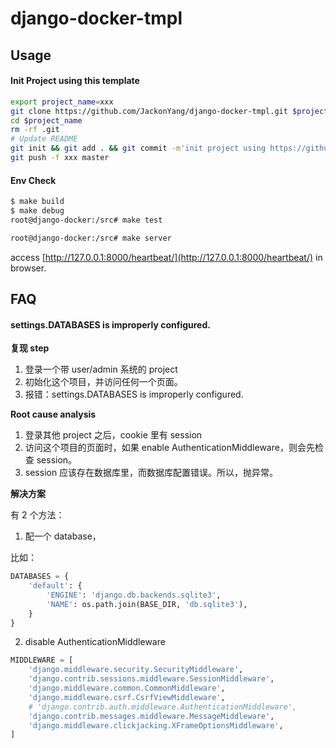 # django-docker-tmpl

## Usage


#### Init Project using this template

```bash
export project_name=xxx
git clone https://github.com/JackonYang/django-docker-tmpl.git $project_name
cd $project_name
rm -rf .git
# Update README
git init && git add . && git commit -m'init project using https://github.com/JackonYang/django-docker-tmpl.git v0.1'
git push -f xxx master
```

#### Env Check

```bash
$ make build
$ make debug
root@django-docker:/src# make test
```

```bash
root@django-docker:/src# make server
```

access [http://127.0.0.1:8000/heartbeat/](http://127.0.0.1:8000/heartbeat/) in browser.


## FAQ

#### settings.DATABASES is improperly configured.

**复现 step**

1. 登录一个带 user/admin 系统的 project
2. 初始化这个项目，并访问任何一个页面。
3. 报错：settings.DATABASES is improperly configured.

**Root cause analysis**

1. 登录其他 project 之后，cookie 里有 session
2. 访问这个项目的页面时，如果 enable AuthenticationMiddleware，则会先检查 session。
3. session 应该存在数据库里，而数据库配置错误。所以，抛异常。

**解决方案**

有 2 个方法：

1. 配一个 database，

比如：

```python
DATABASES = {
    'default': {
        'ENGINE': 'django.db.backends.sqlite3',
        'NAME': os.path.join(BASE_DIR, 'db.sqlite3'),
    }
}
```

2. disable AuthenticationMiddleware

```python
MIDDLEWARE = [
    'django.middleware.security.SecurityMiddleware',
    'django.contrib.sessions.middleware.SessionMiddleware',
    'django.middleware.common.CommonMiddleware',
    'django.middleware.csrf.CsrfViewMiddleware',
    # 'django.contrib.auth.middleware.AuthenticationMiddleware',
    'django.contrib.messages.middleware.MessageMiddleware',
    'django.middleware.clickjacking.XFrameOptionsMiddleware',
]
```
